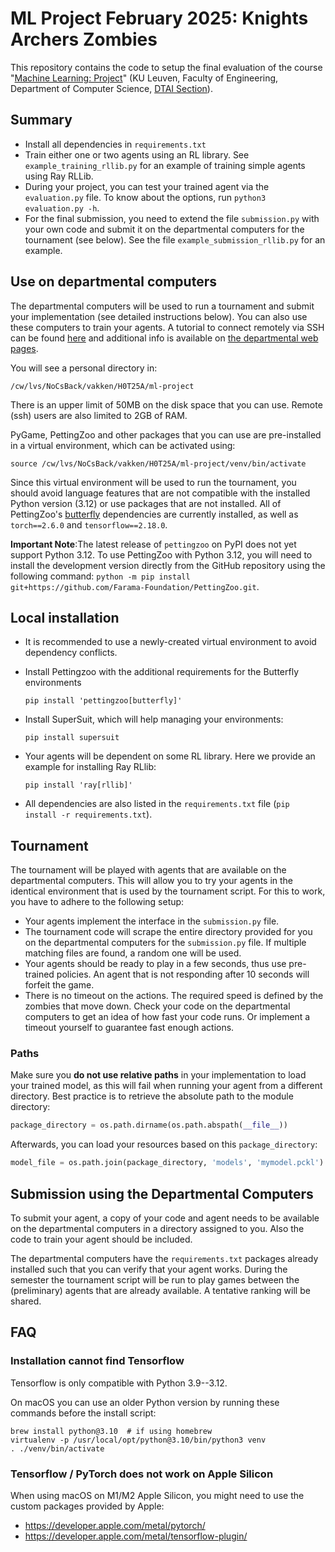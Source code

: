 
# ML Project February 2025: Knights Archers Zombies

This repository contains the code to setup the final evaluation of the course "[Machine Learning: Project](https://onderwijsaanbod.kuleuven.be/syllabi/e/H0T25AE.htm)" (KU Leuven, Faculty of Engineering, Department of Computer Science, [DTAI Section](https://dtai.cs.kuleuven.be)).


## Summary

- Install all dependencies in `requirements.txt`
- Train either one or two agents using an RL library. See `example_training_rllib.py` for an example of training simple agents using Ray RLLib.
- During your project, you can test your trained agent via the `evaluation.py` file. To know about the options, run `python3 evaluation.py -h`.
- For the final submission, you need to extend the file `submission.py` with your own code and submit it on the departmental computers for the tournament (see below). See the file `example_submission_rllib.py` for an example.



## Use on departmental computers

The departmental computers will be used to run a tournament and submit your implementation (see detailed instructions below). You can also use these computers to train your agents. A tutorial to connect remotely via SSH can be found [here](ssh.md) and additional info is available on [the departmental web pages](https://system.cs.kuleuven.be/cs/system/wegwijs/computerklas/index-E.shtml).

You will see a personal directory in:

```
/cw/lvs/NoCsBack/vakken/H0T25A/ml-project
```

There is an upper limit of 50MB on the disk space that you can use. Remote (ssh) users are also limited to 2GB of RAM.

PyGame, PettingZoo and other packages that you can use are pre-installed in a virtual environment, which can be activated using:

```
source /cw/lvs/NoCsBack/vakken/H0T25A/ml-project/venv/bin/activate
```

Since this virtual environment will be used to run the tournament, you should avoid language features that are not compatible with the installed Python version (3.12) or use packages that are not installed. All of PettingZoo's [butterfly](https://pettingzoo.farama.org/content/basic_usage/) dependencies are currently installed, as well as `torch==2.6.0` and `tensorflow==2.18.0`.

**Important Note**:The latest release of `pettingzoo` on PyPI does not yet support Python 3.12. To use PettingZoo with Python 3.12, you will need to install the development version directly from the GitHub repository using the following command: `python -m pip install git+https://github.com/Farama-Foundation/PettingZoo.git`.

## Local installation

- It is recommended to use a newly-created virtual environment to avoid dependency conflicts.


- Install Pettingzoo with the additional requirements for the Butterfly environments

    ```
    pip install 'pettingzoo[butterfly]'
    ```

- Install SuperSuit, which will help managing your environments:

    ```
    pip install supersuit
    ```

- Your agents will be dependent on some RL library. Here we provide an example for installing Ray RLlib:

    ```
    pip install 'ray[rllib]'
    ```

- All dependencies are also listed in the `requirements.txt` file (`pip install -r requirements.txt`).


## Tournament

The tournament will be played with agents that are available on the departmental computers. This will allow you to try your agents in the identical environment that is used by the tournament script. For this to work, you have to adhere to the following setup:

- Your agents implement the interface in the `submission.py` file.
- The tournament code will scrape the entire directory provided for you on the departmental computers for the `submission.py` file. If multiple matching files are found, a random one will be used.
- Your agents should be ready to play in a few seconds, thus use pre-trained policies. An agent that is not responding after 10 seconds will forfeit the game.
- There is no timeout on the actions. The required speed is defined by the zombies that move down. Check your code on the departmental computers to get an idea of how fast your code runs. Or implement a timeout yourself to guarantee fast enough actions.

### Paths

Make sure you **do not use relative paths** in your implementation to load your trained model, as this will fail when running your agent from a different directory. Best practice is to retrieve the absolute path to the module directory:

```python
package_directory = os.path.dirname(os.path.abspath(__file__))
```

Afterwards, you can load your resources based on this `package_directory`:

```python
model_file = os.path.join(package_directory, 'models', 'mymodel.pckl')
```

## Submission using the Departmental Computers

To submit your agent, a copy of your code and agent needs to be available on the departmental computers in a directory assigned to you. Also the code to train your agent should be included.

The departmental computers have the `requirements.txt` packages already installed such that you can verify that your agent works. During the semester the tournament script will be run to play games between the (preliminary) agents that are already available. A tentative ranking will be shared.


## FAQ

### Installation cannot find Tensorflow

Tensorflow is only compatible with Python 3.9--3.12.

On macOS you can use an older Python version by running these commands before the install script:

```
brew install python@3.10  # if using homebrew
virtualenv -p /usr/local/opt/python@3.10/bin/python3 venv
. ./venv/bin/activate
```

### Tensorflow / PyTorch does not work on Apple Silicon

When using macOS on M1/M2 Apple Silicon, you might need to use the custom packages provided by Apple:

- https://developer.apple.com/metal/pytorch/
- https://developer.apple.com/metal/tensorflow-plugin/

